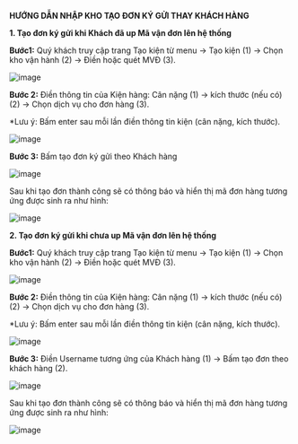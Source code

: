 **HƯỚNG DẪN NHẬP KHO TẠO ĐƠN KÝ GỬI THAY KHÁCH HÀNG**

**1.	Tạo đơn ký gửi khi Khách đã up Mã vận đơn lên hệ thống**

**Bước1:** Quý khách truy cập trang Tạo kiện từ menu -> Tạo kiện (1) -> Chọn kho vận hành (2) -> Điền hoặc quét MVĐ (3).

![image](https://user-images.githubusercontent.com/85599407/131282904-8160f569-8919-46dd-a39a-297313079aa0.png)

**Bước 2:** Điền thông tin của Kiện hàng: Cân nặng (1) ->  kích thước (nếu có) (2) -> Chọn dịch vụ cho đơn hàng (3).

*Lưu ý: Bấm enter sau mỗi lần điền thông tin kiện (cân nặng, kích thước).

![image](https://user-images.githubusercontent.com/85599407/131283328-6c6ea2c8-4e54-44cb-ba3c-b14a077dd1ad.png)

**Bước 3:** Bấm tạo đơn ký gửi theo Khách hàng

![image](https://user-images.githubusercontent.com/85599407/131283380-4161a09a-6580-4759-b6de-c357bc6726f1.png)

Sau khi tạo đơn thành công sẽ có thông báo và hiển thị mã đơn hàng tương ứng được sinh ra như hình:

![image](https://user-images.githubusercontent.com/85599407/131281848-eb802931-0389-4776-88d9-7861d8853466.png)

**2.	Tạo đơn ký gửi khi chưa up Mã vận đơn lên hệ thống**

**Bước1:** Quý khách truy cập trang Tạo kiện từ menu -> Tạo kiện (1) -> Chọn kho vận hành (2) -> Điền hoặc quét MVĐ (3).

![image](https://user-images.githubusercontent.com/85599407/131279877-67a6a264-87da-4882-a03c-b2e067fc8fd5.png)

**Bước 2:** Điền thông tin của Kiện hàng: Cân nặng (1) ->  kích thước (nếu có) (2) -> Chọn dịch vụ cho đơn hàng (3).

*Lưu ý: Bấm enter sau mỗi lần điền thông tin kiện (cân nặng, kích thước).

![image](https://user-images.githubusercontent.com/85599407/131281517-9b8e1296-0d50-40fa-aef5-46c0aa346eff.png)

**Bước 3:** Điền Username tương ứng của Khách hàng (1) -> Bấm tạo đơn theo khách hàng (2).

![image](https://user-images.githubusercontent.com/85599407/131282405-cee5c5a0-955e-4d54-8d1d-b4ee2d87e64a.png)

Sau khi tạo đơn thành công sẽ có thông báo và hiển thị mã đơn hàng tương ứng được sinh ra như hình:

![image](https://user-images.githubusercontent.com/85599407/131282539-d966ecec-1b44-4266-a5e1-fd4660f68d23.png)


